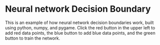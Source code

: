 # Neural network Decision Boundary
This is an example of how neural network decision boundaries work, built using python, numpy, and pygame. Click the red button in the upper left to add red data points, the blue button to add blue data points, and the green button to train the network. 
